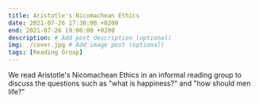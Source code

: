 ```yaml
---
title: Aristotle's Nicomachean Ethics
date: 2021-07-26 17:30:00 +0200
end: 2021-07-26 19:00:00 +0200
description: # Add post description (optional)
img: ./cover.jpg # Add image post (optional)
tags: [Reading Group]
---
```


We read Aristotle's Nicomachean Ethics in an informal reading group to discuss
the questions such as "what is happiness?" and "how should men life?"

